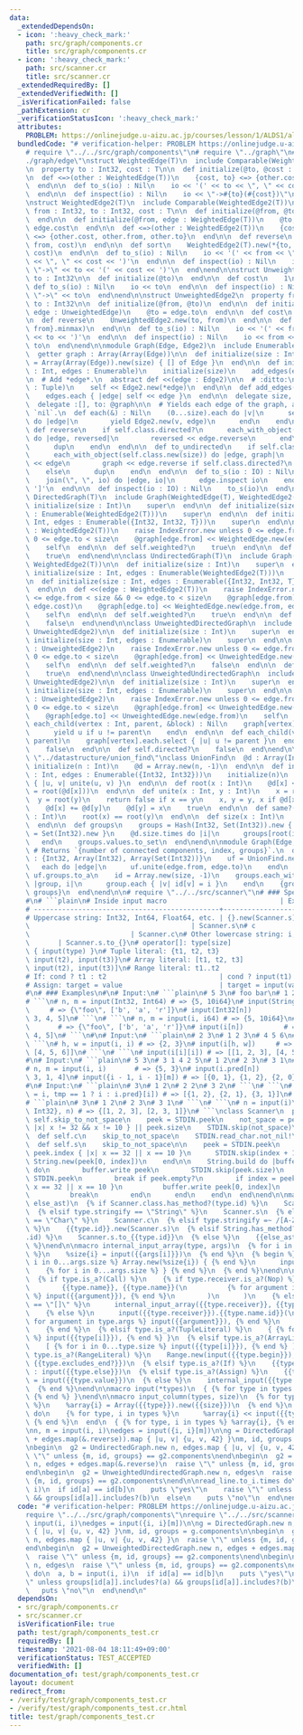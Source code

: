 ```yaml
---
data:
  _extendedDependsOn:
  - icon: ':heavy_check_mark:'
    path: src/graph/components.cr
    title: src/graph/components.cr
  - icon: ':heavy_check_mark:'
    path: src/scanner.cr
    title: src/scanner.cr
  _extendedRequiredBy: []
  _extendedVerifiedWith: []
  _isVerificationFailed: false
  _pathExtension: cr
  _verificationStatusIcon: ':heavy_check_mark:'
  attributes:
    PROBLEM: https://onlinejudge.u-aizu.ac.jp/courses/lesson/1/ALDS1/all/ALDS1_11_D
  bundledCode: "# verification-helper: PROBLEM https://onlinejudge.u-aizu.ac.jp/courses/lesson/1/ALDS1/all/ALDS1_11_D\n\
    # require \"../../src/graph/components\"\n# require \"../graph\"\n# require \"\
    ./graph/edge\"\nstruct WeightedEdge(T)\n  include Comparable(WeightedEdge(T))\n\
    \n  property to : Int32, cost : T\n\n  def initialize(@to, @cost : T)\n  end\n\
    \n  def <=>(other : WeightedEdge(T))\n    {cost, to} <=> {other.cost, other.to}\n\
    \  end\n\n  def to_s(io) : Nil\n    io << '(' << to << \", \" << cost << ')'\n\
    \  end\n\n  def inspect(io) : Nil\n    io << \"->#{to}(#{cost})\"\n  end\nend\n\
    \nstruct WeightedEdge2(T)\n  include Comparable(WeightedEdge2(T))\n\n  property\
    \ from : Int32, to : Int32, cost : T\n\n  def initialize(@from, @to, @cost : T)\n\
    \  end\n\n  def initialize(@from, edge : WeightedEdge(T))\n    @to, @cost = edge.to,\
    \ edge.cost\n  end\n\n  def <=>(other : WeightedEdge2(T))\n    {cost, from, to}\
    \ <=> {other.cost, other.from, other.to}\n  end\n\n  def reverse\n    WeightedEdge2(T).new(to,\
    \ from, cost)\n  end\n\n  def sort\n    WeightedEdge2(T).new(*{to, from}.minmax,\
    \ cost)\n  end\n\n  def to_s(io) : Nil\n    io << '(' << from << \", \" << to\
    \ << \", \" << cost << ')'\n  end\n\n  def inspect(io) : Nil\n    io << from <<\
    \ \"->\" << to << '(' << cost << ')'\n  end\nend\n\nstruct UnweightedEdge\n  property\
    \ to : Int32\n\n  def initialize(@to)\n  end\n\n  def cost\n    1\n  end\n\n \
    \ def to_s(io) : Nil\n    io << to\n  end\n\n  def inspect(io) : Nil\n    io <<\
    \ \"->\" << to\n  end\nend\n\nstruct UnweightedEdge2\n  property from : Int32,\
    \ to : Int32\n\n  def initialize(@from, @to)\n  end\n\n  def initialize(@from,\
    \ edge : UnweightedEdge)\n    @to = edge.to\n  end\n\n  def cost\n    1\n  end\n\
    \n  def reverse\n    UnweightedEdge2.new(to, from)\n  end\n\n  def sort\n    UnweightedEdge2.new(*{to,\
    \ from}.minmax)\n  end\n\n  def to_s(io) : Nil\n    io << '(' << from << \", \"\
    \ << to << ')'\n  end\n\n  def inspect(io) : Nil\n    io << from << \"->\" <<\
    \ to\n  end\nend\n\nmodule Graph(Edge, Edge2)\n  include Enumerable(Edge2)\n\n\
    \  getter graph : Array(Array(Edge))\n\n  def initialize(size : Int)\n    @graph\
    \ = Array(Array(Edge)).new(size) { [] of Edge }\n  end\n\n  def initialize(size\
    \ : Int, edges : Enumerable)\n    initialize(size)\n    add_edges(edges)\n  end\n\
    \n  # Add *edge*.\n  abstract def <<(edge : Edge2)\n\n  # :ditto:\n  def <<(edge\
    \ : Tuple)\n    self << Edge2.new(*edge)\n  end\n\n  def add_edges(edges : Enumerable)\n\
    \    edges.each { |edge| self << edge }\n  end\n\n  delegate size, to: @graph\n\
    \  delegate :[], to: @graph\n\n  # Yields each edge of the graph, ans returns\
    \ `nil`.\n  def each(&) : Nil\n    (0...size).each do |v|\n      self[v].each\
    \ do |edge|\n        yield Edge2.new(v, edge)\n      end\n    end\n  end\n\n \
    \ def reverse\n    if self.class.directed?\n      each_with_object(self.class.new(size))\
    \ do |edge, reversed|\n        reversed << edge.reverse\n      end\n    else\n\
    \      dup\n    end\n  end\n\n  def to_undirected\n    if self.class.directed?\n\
    \      each_with_object(self.class.new(size)) do |edge, graph|\n        graph\
    \ << edge\n        graph << edge.reverse if self.class.directed?\n      end\n\
    \    else\n      dup\n    end\n  end\n\n  def to_s(io : IO) : Nil\n    io << '['\n\
    \    join(\", \", io) do |edge, io|\n      edge.inspect io\n    end\n    io <<\
    \ ']'\n  end\n\n  def inspect(io : IO) : Nil\n    to_s(io)\n  end\nend\n\nclass\
    \ DirectedGraph(T)\n  include Graph(WeightedEdge(T), WeightedEdge2(T))\n\n  def\
    \ initialize(size : Int)\n    super\n  end\n\n  def initialize(size : Int, edges\
    \ : Enumerable(WeightedEdge2(T)))\n    super\n  end\n\n  def initialize(size :\
    \ Int, edges : Enumerable({Int32, Int32, T}))\n    super\n  end\n\n  def <<(edge\
    \ : WeightedEdge2(T))\n    raise IndexError.new unless 0 <= edge.from < size &&\
    \ 0 <= edge.to < size\n    @graph[edge.from] << WeightedEdge.new(edge.to, edge.cost)\n\
    \    self\n  end\n\n  def self.weighted?\n    true\n  end\n\n  def self.directed?\n\
    \    true\n  end\nend\n\nclass UndirectedGraph(T)\n  include Graph(WeightedEdge(T),\
    \ WeightedEdge2(T))\n\n  def initialize(size : Int)\n    super\n  end\n\n  def\
    \ initialize(size : Int, edges : Enumerable(WeightedEdge2(T)))\n    super\n  end\n\
    \n  def initialize(size : Int, edges : Enumerable({Int32, Int32, T}))\n    super\n\
    \  end\n\n  def <<(edge : WeightedEdge2(T))\n    raise IndexError.new unless 0\
    \ <= edge.from < size && 0 <= edge.to < size\n    @graph[edge.from] << WeightedEdge.new(edge.to,\
    \ edge.cost)\n    @graph[edge.to] << WeightedEdge.new(edge.from, edge.cost)\n\
    \    self\n  end\n\n  def self.weighted?\n    true\n  end\n\n  def self.directed?\n\
    \    false\n  end\nend\n\nclass UnweightedDirectedGraph\n  include Graph(UnweightedEdge,\
    \ UnweightedEdge2)\n\n  def initialize(size : Int)\n    super\n  end\n\n  def\
    \ initialize(size : Int, edges : Enumerable)\n    super\n  end\n\n  def <<(edge\
    \ : UnweightedEdge2)\n    raise IndexError.new unless 0 <= edge.from < size &&\
    \ 0 <= edge.to < size\n    @graph[edge.from] << UnweightedEdge.new(edge.to)\n\
    \    self\n  end\n\n  def self.weighted?\n    false\n  end\n\n  def self.directed?\n\
    \    true\n  end\nend\n\nclass UnweightedUndirectedGraph\n  include Graph(UnweightedEdge,\
    \ UnweightedEdge2)\n\n  def initialize(size : Int)\n    super\n  end\n\n  def\
    \ initialize(size : Int, edges : Enumerable)\n    super\n  end\n\n  def <<(edge\
    \ : UnweightedEdge2)\n    raise IndexError.new unless 0 <= edge.from < size &&\
    \ 0 <= edge.to < size\n    @graph[edge.from] << UnweightedEdge.new(edge.to)\n\
    \    @graph[edge.to] << UnweightedEdge.new(edge.from)\n    self\n  end\n\n  def\
    \ each_child(vertex : Int, parent, &block) : Nil\n    graph[vertex].each do |u|\n\
    \      yield u if u != parent\n    end\n  end\n\n  def each_child(vertex : Int,\
    \ parent)\n    graph[vertex].each.select { |u| u != parent }\n  end\n\n  def self.weighted?\n\
    \    false\n  end\n\n  def self.directed?\n    false\n  end\nend\n\n# require\
    \ \"../datastructure/union_find\"\nclass UnionFind\n  @d : Array(Int32)\n\n  def\
    \ initialize(n : Int)\n    @d = Array.new(n, -1)\n  end\n\n  def initialize(n\
    \ : Int, edges : Enumerable({Int32, Int32}))\n    initialize(n)\n    edges.each\
    \ { |u, v| unite(u, v) }\n  end\n\n  def root(x : Int)\n    @d[x] < 0 ? x : (@d[x]\
    \ = root(@d[x]))\n  end\n\n  def unite(x : Int, y : Int)\n    x = root(x)\n  \
    \  y = root(y)\n    return false if x == y\n    x, y = y, x if @d[x] > @d[y]\n\
    \    @d[x] += @d[y]\n    @d[y] = x\n    true\n  end\n\n  def same?(x : Int, y\
    \ : Int)\n    root(x) == root(y)\n  end\n\n  def size(x : Int)\n    -@d[root(x)]\n\
    \  end\n\n  def groups\n    groups = Hash(Int32, Set(Int32)).new { |h, k| h[k]\
    \ = Set(Int32).new }\n    @d.size.times do |i|\n      groups[root(i)] << i\n \
    \   end\n    groups.values.to_set\n  end\nend\n\nmodule Graph(Edge, Edge2)\n \
    \ # Returns `{number of connected components, index, groups}`.\n  def components\
    \ : {Int32, Array(Int32), Array(Set(Int32))}\n    uf = UnionFind.new(size)\n \
    \   each do |edge|\n      uf.unite(edge.from, edge.to)\n    end\n    groups =\
    \ uf.groups.to_a\n    id = Array.new(size, -1)\n    groups.each_with_index do\
    \ |group, i|\n      group.each { |v| id[v] = i }\n    end\n    {groups.size, id,\
    \ groups}\n  end\nend\n\n# require \"../../src/scanner\"\n# ### Specifications\n\
    #\n# ```plain\n# Inside input macro                            | Expanded code\n\
    # ----------------------------------------------+---------------------------------------\n\
    # Uppercase string: Int32, Int64, Float64, etc. | {}.new(Scanner.s)\n# s     \
    \                                        | Scanner.s\n# c                    \
    \                         | Scanner.c\n# Other lowercase string: i, i64, f, etc.\
    \       | Scanner.s.to_{}\n# operator[]: type[size]                        | Array.new(input(size))\
    \ { input(type) }\n# Tuple literal: {t1, t2, t3}                   | {input(t1),\
    \ input(t2), input(t3)}\n# Array literal: [t1, t2, t3]                   | [input(t1),\
    \ input(t2), input(t3)]\n# Range literal: t1..t2                         | input(t1)..input(t2)\n\
    # If: cond ? t1 : t2                            | cond ? input(t1) : input(t2)\n\
    # Assign: target = value                        | target = input(value)\n# ```\n\
    #\n# ### Examples\n#\n# Input:\n# ```plain\n# 5 3\n# foo bar\n# 1 2 3 4 5\n# ```\n\
    # ```\n# n, m = input(Int32, Int64) # => {5, 10i64}\n# input(String, Char[m])\
    \     # => {\"foo\", ['b', 'a', 'r']}\n# input(Int32[n])            # => [1, 2,\
    \ 3, 4, 5]\n# ```\n# ```\n# n, m = input(i, i64) # => {5, 10i64}\n# input(s, c[m])\
    \       # => {\"foo\", ['b', 'a', 'r']}\n# input(i[n])          # => [1, 2, 3,\
    \ 4, 5]\n# ```\n#\n# Input:\n# ```plain\n# 2 3\n# 1 2 3\n# 4 5 6\n# ```\n#\n#\
    \ ```\n# h, w = input(i, i) # => {2, 3}\n# input(i[h, w])     # => [[1, 2, 3],\
    \ [4, 5, 6]]\n# ```\n# ```\n# input(i[i][i]) # => [[1, 2, 3], [4, 5, 6]]\n# ```\n\
    #\n# Input:\n# ```plain\n# 5 3\n# 3 1 4 2 5\n# 1 2\n# 2 3\n# 3 1\n# ```\n# ```\n\
    # n, m = input(i, i)       # => {5, 3}\n# input(i.pred[n])         # => [2, 0,\
    \ 3, 1, 4]\n# input({i - 1, i - 1}[m]) # => [{0, 1}, {1, 2}, {2, 0}]\n# ```\n\
    #\n# Input:\n# ```plain\n# 3\n# 1 2\n# 2 2\n# 3 2\n# ```\n# ```\n# input({tmp\
    \ = i, tmp == 1 ? i : i.pred}[i]) # => [{1, 2}, {2, 1}, {3, 1}]\n# ```\n#\n# Input:\n\
    # ```plain\n# 3\n# 1 2\n# 2 3\n# 3 1\n# ```\n# ```\n# n = input(i)\n# input_column({Int32,\
    \ Int32}, n) # => {[1, 2, 3], [2, 3, 1]}\n# ```\nclass Scanner\n  private def\
    \ self.skip_to_not_space\n    peek = STDIN.peek\n    not_space = peek.index {\
    \ |x| x != 32 && x != 10 } || peek.size\n    STDIN.skip(not_space)\n  end\n\n\
    \  def self.c\n    skip_to_not_space\n    STDIN.read_char.not_nil!\n  end\n\n\
    \  def self.s\n    skip_to_not_space\n\n    peek = STDIN.peek\n    if index =\
    \ peek.index { |x| x == 32 || x == 10 }\n      STDIN.skip(index + 1)\n      return\
    \ String.new(peek[0, index])\n    end\n\n    String.build do |buffer|\n      loop\
    \ do\n        buffer.write peek\n        STDIN.skip(peek.size)\n        peek =\
    \ STDIN.peek\n        break if peek.empty?\n        if index = peek.index { |x|\
    \ x == 32 || x == 10 }\n          buffer.write peek[0, index]\n          STDIN.skip(index)\n\
    \          break\n        end\n      end\n    end\n  end\nend\n\nmacro internal_input(type,\
    \ else_ast)\n  {% if Scanner.class.has_method?(type.id) %}\n    Scanner.{{type.id}}\n\
    \  {% elsif type.stringify == \"String\" %}\n    Scanner.s\n  {% elsif type.stringify\
    \ == \"Char\" %}\n    Scanner.c\n  {% elsif type.stringify =~ /[A-Z][a-z0-9_]*/\
    \ %}\n    {{type.id}}.new(Scanner.s)\n  {% elsif String.has_method?(\"to_#{type}\"\
    .id) %}\n    Scanner.s.to_{{type.id}}\n  {% else %}\n    {{else_ast}}\n  {% end\
    \ %}\nend\n\nmacro internal_input_array(type, args)\n  {% for i in 0...args.size\
    \ %}\n    %size{i} = input({{args[i]}})\n  {% end %}\n  {% begin %}\n    {% for\
    \ i in 0...args.size %} Array.new(%size{i}) { {% end %}\n      input({{type.id}})\n\
    \    {% for i in 0...args.size %} } {% end %}\n  {% end %}\nend\n\nmacro input(type)\n\
    \  {% if type.is_a?(Call) %}\n    {% if type.receiver.is_a?(Nop) %}\n      internal_input(\n\
    \        {{type.name}}, {{type.name}}(\n          {% for argument in type.args\
    \ %} input({{argument}}), {% end %}\n        )\n      )\n    {% elsif type.name.stringify\
    \ == \"[]\" %}\n      internal_input_array({{type.receiver}}, {{type.args}})\n\
    \    {% else %}\n      input({{type.receiver}}).{{type.name.id}}(\n        {%\
    \ for argument in type.args %} input({{argument}}), {% end %}\n      ) {{type.block}}\n\
    \    {% end %}\n  {% elsif type.is_a?(TupleLiteral) %}\n    { {% for i in 0...type.size\
    \ %} input({{type[i]}}), {% end %} }\n  {% elsif type.is_a?(ArrayLiteral) %}\n\
    \    [ {% for i in 0...type.size %} input({{type[i]}}), {% end %} ]\n  {% elsif\
    \ type.is_a?(RangeLiteral) %}\n    Range.new(input({{type.begin}}), input({{type.end}}),\
    \ {{type.excludes_end?}})\n  {% elsif type.is_a?(If) %}\n    {{type.cond}} ? input({{type.then}})\
    \ : input({{type.else}})\n  {% elsif type.is_a?(Assign) %}\n    {{type.target}}\
    \ = input({{type.value}})\n  {% else %}\n    internal_input({{type.id}}, {{type.id}})\n\
    \  {% end %}\nend\n\nmacro input(*types)\n  { {% for type in types %} input({{type}}),\
    \ {% end %} }\nend\n\nmacro input_column(types, size)\n  {% for type, i in types\
    \ %}\n    %array{i} = Array({{type}}).new({{size}})\n  {% end %}\n  {{size}}.times\
    \ do\n    {% for type, i in types %}\n      %array{i} << input({{type}})\n   \
    \ {% end %}\n  end\n  { {% for type, i in types %} %array{i}, {% end %} }\nend\n\
    \nn, m = input(i, i)\nedges = input({i, i}[m])\n\ng = DirectedGraph.new n, (edges\
    \ + edges.map(&.reverse)).map { |u, v| {u, v, 42} }\nm, id, groups = g.components\n\
    \nbegin\n  g2 = UndirectedGraph.new n, edges.map { |u, v| {u, v, 42} }\n  raise\
    \ \"\" unless {m, id, groups} == g2.components\nend\nbegin\n  g2 = UnweightedDirectedGraph.new\
    \ n, edges + edges.map(&.reverse)\n  raise \"\" unless {m, id, groups} == g2.components\n\
    end\nbegin\n  g2 = UnweightedUndirectedGraph.new n, edges\n  raise \"\" unless\
    \ {m, id, groups} == g2.components\nend\n\nread_line.to_i.times do\n  a, b = input(i,\
    \ i)\n  if id[a] == id[b]\n    puts \"yes\"\n    raise \"\" unless groups[id[a]].includes?(a)\
    \ && groups[id[a]].includes?(b)\n  else\n    puts \"no\"\n  end\nend\n"
  code: "# verification-helper: PROBLEM https://onlinejudge.u-aizu.ac.jp/courses/lesson/1/ALDS1/all/ALDS1_11_D\n\
    require \"../../src/graph/components\"\nrequire \"../../src/scanner\"\nn, m =\
    \ input(i, i)\nedges = input({i, i}[m])\n\ng = DirectedGraph.new n, (edges + edges.map(&.reverse)).map\
    \ { |u, v| {u, v, 42} }\nm, id, groups = g.components\n\nbegin\n  g2 = UndirectedGraph.new\
    \ n, edges.map { |u, v| {u, v, 42} }\n  raise \"\" unless {m, id, groups} == g2.components\n\
    end\nbegin\n  g2 = UnweightedDirectedGraph.new n, edges + edges.map(&.reverse)\n\
    \  raise \"\" unless {m, id, groups} == g2.components\nend\nbegin\n  g2 = UnweightedUndirectedGraph.new\
    \ n, edges\n  raise \"\" unless {m, id, groups} == g2.components\nend\n\nread_line.to_i.times\
    \ do\n  a, b = input(i, i)\n  if id[a] == id[b]\n    puts \"yes\"\n    raise \"\
    \" unless groups[id[a]].includes?(a) && groups[id[a]].includes?(b)\n  else\n \
    \   puts \"no\"\n  end\nend\n"
  dependsOn:
  - src/graph/components.cr
  - src/scanner.cr
  isVerificationFile: true
  path: test/graph/components_test.cr
  requiredBy: []
  timestamp: '2021-08-04 18:11:49+09:00'
  verificationStatus: TEST_ACCEPTED
  verifiedWith: []
documentation_of: test/graph/components_test.cr
layout: document
redirect_from:
- /verify/test/graph/components_test.cr
- /verify/test/graph/components_test.cr.html
title: test/graph/components_test.cr
---
```

